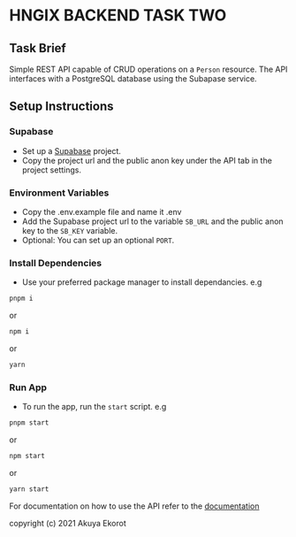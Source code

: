 # HNGIX BACKEND TASK TWO

## Task Brief

Simple REST API capable of CRUD operations on a `Person` resource. The API interfaces with a PostgreSQL database using the Subapase service.

## Setup Instructions

### Supabase

- Set up a [Supabase](https://supabase.com) project.
- Copy the project url and the public anon key under the API tab in the project settings.

### Environment Variables

- Copy the .env.example file and name it .env
- Add the Supabase project url to the variable `SB_URL` and the public anon key to the `SB_KEY` variable.
- Optional: You can set up an optional `PORT`.

### Install Dependencies

- Use your preferred package manager to install dependancies. e.g

```bash
pnpm i
```

or

```bash
npm i
```

or

```bash
yarn
```

### Run App

- To run the app, run the `start` script. e.g

```bash
pnpm start
```

or

```bash
npm start
```

or

```bash
yarn start
```

For documentation on how to use the API refer to the [documentation](./DOCUMENTATION.md)

copyright (c) 2021 Akuya Ekorot
